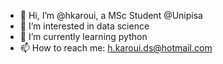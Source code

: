 - 👋 Hi, I’m @hkaroui, a MSc Student @Unipisa 
- 👀 I’m interested in data science
- 🌱 I’m currently learning python
- 📫 How to reach me: h.karoui.ds@hotmail.com


<!---
hkaroui/hkaroui is a ✨ special ✨ repository because its `README.md` (this file) appears on your GitHub profile.
You can click the Preview link to take a look at your changes.
--->
